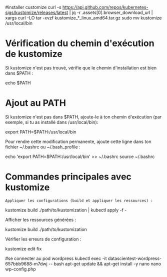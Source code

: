 #installer customize
curl -s https://api.github.com/repos/kubernetes-sigs/kustomize/releases/latest | jq -r .assets[0].browser_download_url | xargs curl -LO
tar -xvzf kustomize_*_linux_amd64.tar.gz
sudo mv kustomize /usr/local/bin

# Vérification du chemin d'exécution de kustomize

Si kustomize n'est pas trouvé, vérifie que le chemin d'installation est bien dans $PATH :

echo $PATH

# Ajout au PATH

Si kustomize n'est pas dans $PATH, ajoute-le à ton chemin d'exécution (par exemple, si tu as installé dans /usr/local/bin):

export PATH=$PATH:/usr/local/bin

Pour rendre cette modification permanente, ajoute cette ligne dans ton fichier ~/.bashrc ou ~/.bash_profile :

echo 'export PATH=$PATH:/usr/local/bin' >> ~/.bashrc
source ~/.bashrc

# Commandes principales avec kustomize

    Appliquer les configurations (build et appliquer les ressources) :

kustomize build ./path/to/kustomization | kubectl apply -f -

Afficher les ressources générées :

kustomize build ./path/to/kustomization

Vérifier les erreurs de configuration :

kustomize edit fix



#se connecter au pod wordpress
kubectl exec -it datascientest-wordpress-657bbb9688-m7dwj -- bash
apt-get update && apt-get install -y nano
nano wp-config.php

